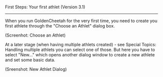 First Steps: Your first athlet (Version 3.1)
***
When you run GoldenCheetah for the very first time, you need to create you first athlete through the "Choose an Athlet" dialog box.

(Screenhot: Choose an Athlet)

At a later stage (when having multiple athlets created) - see Special Topics: Handling multiple athlets you can select one of those. But here you have to select "New..." which opens another dialog window to create a new athlete and set some basic data.

(Sreenshot: New Athlet Dialog)



